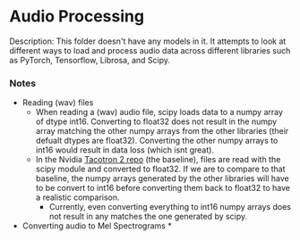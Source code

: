 # Audio Processing

Description: This folder doesn't have any models in it. It attempts to look at different ways to load and process audio data across different libraries such as PyTorch, Tensorflow, Librosa, and Scipy.


### Notes

 * Reading (wav) files
     * When reading a (wav) audio file, scipy loads data to a numpy array of dtype int16. Converting to float32 does not result in the numpy array matching the other numpy arrays from the other libraries (their defualt dtypes are float32). Converting the other numpy arrays to int16 would result in data loss (which isnt great).
     * In the Nvidia [Tacotron 2 repo](https://github.com/NVIDIA/tacotron2) (the baseline), files are read with the scipy module and converted to float32. If we are to compare to that baseline, the numpy arrays generated by the other libraries will have to be convert to int16 before converting them back to float32 to have a realistic comparison.
         * Currently, even converting everything to int16 numpy arrays does not result in any matches the one generated by scipy.
 * Converting audio to Mel Spectrograms
     * 